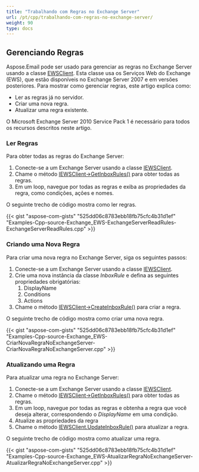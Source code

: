 ```yaml
---
title: "Trabalhando com Regras no Exchange Server"
url: /pt/cpp/trabalhando-com-regras-no-exchange-server/
weight: 90
type: docs
---
```

  
## **Gerenciando Regras**  
Aspose.Email pode ser usado para gerenciar as regras no Exchange Server usando a classe [EWSClient](https://apireference.aspose.com/cpp/email/class/aspose.email.clients.exchange.web_service.e_w_s_client/). Esta classe usa os Serviços Web do Exchange (EWS), que estão disponíveis no Exchange Server 2007 e em versões posteriores. Para mostrar como gerenciar regras, este artigo explica como:  
  
- Ler as regras já no servidor.  
- Criar uma nova regra.  
- Atualizar uma regra existente.  
  
O Microsoft Exchange Server 2010 Service Pack 1 é necessário para todos os recursos descritos neste artigo.  
### **Ler Regras**  
Para obter todas as regras do Exchange Server:  
  
1. Conecte-se a um Exchange Server usando a classe [IEWSClient](https://apireference.aspose.com/cpp/email/class/aspose.email.clients.exchange.web_service.i_e_w_s_client/).  
1. Chame o método [IEWSClient->GetInboxRules()](https://apireference.aspose.com/cpp/email/class/aspose.email.clients.exchange.web_service.i_e_w_s_client/#ad8b80596b53806955cdc326b3cd23ebb) para obter todas as regras.  
1. Em um loop, navegue por todas as regras e exiba as propriedades da regra, como condições, ações e nomes.  
  
O seguinte trecho de código mostra como ler regras.  
  
{{< gist "aspose-com-gists" "525dd06c8783ebb18fb75cfc4b31d1ef" "Examples-Cpp-source-Exchange_EWS-ExchangeServerReadRules-ExchangeServerReadRules.cpp" >}}  
### **Criando uma Nova Regra**  
Para criar uma nova regra no Exchange Server, siga os seguintes passos:  
  
1. Conecte-se a um Exchange Server usando a classe [IEWSClient](https://apireference.aspose.com/cpp/email/class/aspose.email.clients.exchange.web_service.i_e_w_s_client/).  
1. Crie uma nova instância da classe *InboxRule* e defina as seguintes propriedades obrigatórias:  
   1. DisplayName  
   1. Conditions  
   1. Actions  
1. Chame o método [IEWSClient->CreateInboxRule()](https://apireference.aspose.com/cpp/email/class/aspose.email.clients.exchange.web_service.i_e_w_s_client/#a7af390adad4a0248d17b11bbebe8e97f) para criar a regra.  
  
O seguinte trecho de código mostra como criar uma nova regra.  
  
{{< gist "aspose-com-gists" "525dd06c8783ebb18fb75cfc4b31d1ef" "Examples-Cpp-source-Exchange_EWS-CriarNovaRegraNoExchangeServer-CriarNovaRegraNoExchangeServer.cpp" >}}  
### **Atualizando uma Regra**  
Para atualizar uma regra no Exchange Server:  
  
1. Conecte-se a um Exchange Server usando a classe [IEWSClient](https://apireference.aspose.com/cpp/email/class/aspose.email.clients.exchange.web_service.i_e_w_s_client/).  
1. Chame o método [IEWSClient->GetInboxRules()](https://apireference.aspose.com/cpp/email/class/aspose.email.clients.exchange.web_service.i_e_w_s_client/#ad8b80596b53806955cdc326b3cd23ebb) para obter todas as regras.  
1. Em um loop, navegue por todas as regras e obtenha a regra que você deseja alterar, correspondendo o *DisplayName* em uma condição.  
1. Atualize as propriedades da regra  
1. Chame o método [IEWSClient.UpdateInboxRule()](https://apireference.aspose.com/cpp/email/class/aspose.email.clients.exchange.web_service.i_e_w_s_client/#a077ef824948d486b7633ee9f3f61e863) para atualizar a regra.  
  
O seguinte trecho de código mostra como atualizar uma regra.  
  
{{< gist "aspose-com-gists" "525dd06c8783ebb18fb75cfc4b31d1ef" "Examples-Cpp-source-Exchange_EWS-AtualizarRegraNoExchangeServer-AtualizarRegraNoExchangeServer.cpp" >}}  